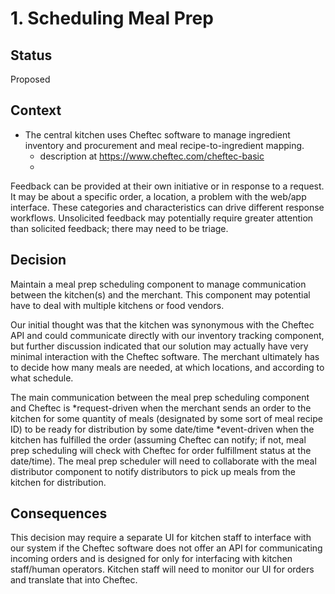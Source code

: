 # 1. Scheduling Meal Prep

## Status
Proposed

## Context
* The central kitchen uses Cheftec software to manage ingredient inventory and procurement and meal recipe-to-ingredient mapping.
  * description at https://www.cheftec.com/cheftec-basic
  * 
Feedback can be provided at their own initiative or in response to a request. It may be about a specific order, a location, a problem with the web/app interface. These categories and characteristics can drive different response workflows. Unsolicited feedback may potentially require greater attention than solicited feedback; there may need to be triage. 

## Decision
Maintain a meal prep scheduling component to manage communication between the kitchen(s) and the merchant. This component may potential have to deal with multiple kitchens or food vendors.

Our initial thought was that the kitchen was synonymous with the Cheftec API and could communicate directly with our inventory tracking component, but further discussion indicated that our solution may actually have very minimal interaction with the Cheftec software. The merchant ultimately has to decide how many meals are needed, at which locations, and according to what schedule. 

The main communication between the meal prep scheduling component and Cheftec is 
*request-driven when the merchant sends an order to the kitchen for some quantity of meals (designated by some sort of meal recipe ID) to be ready for distribution by some date/time
*event-driven when the kitchen has fulfilled the order (assuming Cheftec can notify; if not, meal prep scheduling will check with Cheftec for order fulfillment status at the date/time). The meal prep scheduler will need to collaborate with the meal distributor component to notify distributors to pick up meals from the kitchen for distribution. 

## Consequences
This decision may require a separate UI for kitchen staff to interface with our system if the Cheftec software does not offer an API for communicating incoming orders and is designed for only for interfacing with kitchen staff/human operators. Kitchen staff will need to monitor our UI for orders and translate that into Cheftec.
